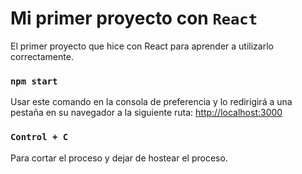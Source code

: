 # Mi primer proyecto con `React`
El primer proyecto que hice con React para aprender a utilizarlo correctamente.

### `npm start`
Usar este comando en la consola de preferencia y lo redirigirá a una pestaña en su navegador a la siguiente ruta: 
[http://localhost:3000](http://localhost:3000)

### `Control + C`
Para cortar el proceso y dejar de hostear el proceso.
